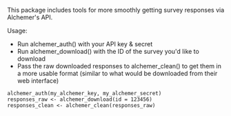 This package includes tools for more smoothly getting survey responses via Alchemer's API.

Usage:
- Run alchemer_auth() with your API key & secret
- Run alchemer_download() with the ID of the survey you'd like to download
- Pass the raw downloaded responses to alchemer_clean() to get them in a more usable format (similar to what would be downloaded from their web interface)

```
alchemer_auth(my_alchemer_key, my_alchemer_secret)
responses_raw <- alchemer_download(id = 123456)
responses_clean <- alchemer_clean(responses_raw)
```
